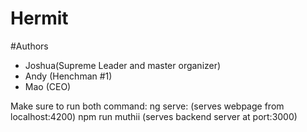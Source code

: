 # Hermit

#Authors

* Joshua(Supreme Leader and master organizer)
* Andy (Henchman #1)
* Mao (CEO)

Make sure to run both command:
ng serve:      (serves webpage from localhost:4200)
npm run muthii (serves backend server at port:3000)
